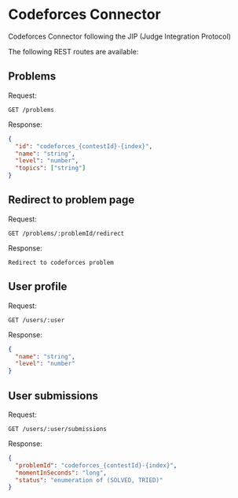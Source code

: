 # Codeforces Connector

Codeforces Connector following the JIP (Judge Integration Protocol)

The following REST routes are available:

## Problems

Request:

```
GET /problems
```

Response:

```json
{
  "id": "codeforces_{contestId}-{index}",
  "name": "string",
  "level": "number",
  "topics": ["string"]
}
```

## Redirect to problem page

Request:

```
GET /problems/:problemId/redirect
```

Response:

```
Redirect to codeforces problem
```

## User profile

Request:

```
GET /users/:user
```

Response:

```json
{
  "name": "string",
  "level": "number"
}
```

## User submissions

Request:

```
GET /users/:user/submissions
```

Response:

```json
{
  "problemId": "codeforces_{contestId}-{index}",
  "momentInSeconds": "long",
  "status": "enumeration of (SOLVED, TRIED)"
}
```
